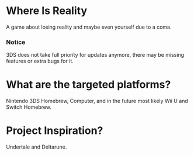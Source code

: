 # Where Is Reality
A game about losing reality and maybe even yourself due to a coma.

### Notice
3DS does not take full priority for updates anymore, there may be missing features or extra bugs for it.



# What are the targeted platforms?
Nintendo 3DS Homebrew, Computer, and in the future most likely Wii U and Switch Homebrew.


# Project Inspiration?
Undertale and Deltarune.
